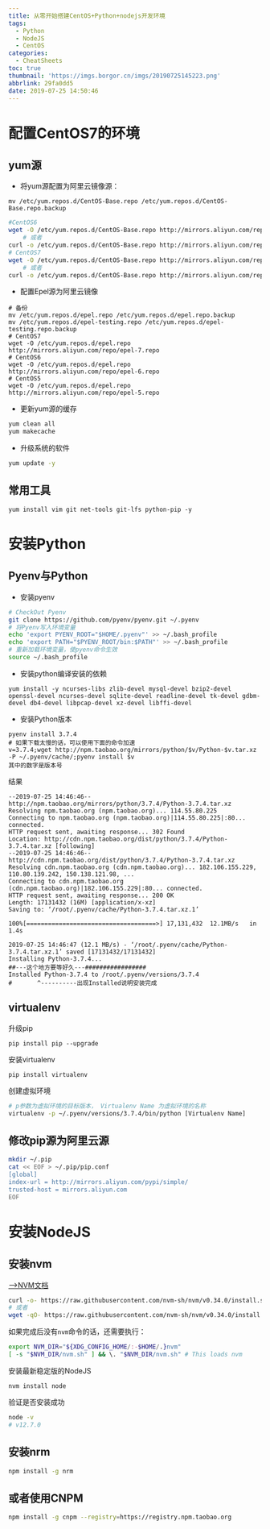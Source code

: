 ```yaml
---
title: 从零开始搭建CentOS+Python+nodejs开发环境
tags:
  - Python
  - NodeJS
  - CentOS
categories:
  - CheatSheets
toc: true
thumbnail: 'https://imgs.borgor.cn/imgs/20190725145223.png'
abbrlink: 29fa0dd5
date: 2019-07-25 14:50:46
---
```


# 配置CentOS7的环境

## yum源

* 将yum源配置为阿里云镜像源：

```shell
mv /etc/yum.repos.d/CentOS-Base.repo /etc/yum.repos.d/CentOS-Base.repo.backup
```

<!-- more -->

```bash
#CentOS6
wget -O /etc/yum.repos.d/CentOS-Base.repo http://mirrors.aliyun.com/repo/Centos-6.repo
	# 或者
curl -o /etc/yum.repos.d/CentOS-Base.repo http://mirrors.aliyun.com/repo/Centos-6.repo
# CentOS7
wget -O /etc/yum.repos.d/CentOS-Base.repo http://mirrors.aliyun.com/repo/Centos-7.repo
	# 或者
curl -o /etc/yum.repos.d/CentOS-Base.repo http://mirrors.aliyun.com/repo/Centos-7.repo

```

* 配置Epel源为阿里云镜像

```shell
# 备份
mv /etc/yum.repos.d/epel.repo /etc/yum.repos.d/epel.repo.backup
mv /etc/yum.repos.d/epel-testing.repo /etc/yum.repos.d/epel-testing.repo.backup
# CentOS7
wget -O /etc/yum.repos.d/epel.repo http://mirrors.aliyun.com/repo/epel-7.repo
# CentOS6
wget -O /etc/yum.repos.d/epel.repo http://mirrors.aliyun.com/repo/epel-6.repo
# CentOS5
wget -O /etc/yum.repos.d/epel.repo http://mirrors.aliyun.com/repo/epel-5.repo
```

* 更新yum源的缓存

```bash
yum clean all
yum makecache
```

* 升级系统的软件

```bash
yum update -y
```

## 常用工具

```shell
yum install vim git net-tools git-lfs python-pip -y
```

# 安装Python

## Pyenv与Python

* 安装pyenv

```bash
# CheckOut Pyenv
git clone https://github.com/pyenv/pyenv.git ~/.pyenv
# 将Pyenv写入环境变量
echo 'export PYENV_ROOT="$HOME/.pyenv"' >> ~/.bash_profile
echo 'export PATH="$PYENV_ROOT/bin:$PATH"' >> ~/.bash_profile
# 重新加载环境变量，使pyenv命令生效
source ~/.bash_profile
```

* 安装python编译安装的依赖

```shell
yum install -y ncurses-libs zlib-devel mysql-devel bzip2-devel openssl-devel ncurses-devel sqlite-devel readline-devel tk-devel gdbm-devel db4-devel libpcap-devel xz-devel libffi-devel
```

* 安装Python版本

```shell
pyenv install 3.7.4
# 如果下载太慢的话，可以使用下面的命令加速
v=3.7.4;wget http://npm.taobao.org/mirrors/python/$v/Python-$v.tar.xz -P ~/.pyenv/cache/;pyenv install $v
其中的数字是版本号
```

结果

```shell
--2019-07-25 14:46:46--  http://npm.taobao.org/mirrors/python/3.7.4/Python-3.7.4.tar.xz
Resolving npm.taobao.org (npm.taobao.org)... 114.55.80.225
Connecting to npm.taobao.org (npm.taobao.org)|114.55.80.225|:80... connected.
HTTP request sent, awaiting response... 302 Found
Location: http://cdn.npm.taobao.org/dist/python/3.7.4/Python-3.7.4.tar.xz [following]
--2019-07-25 14:46:46--  http://cdn.npm.taobao.org/dist/python/3.7.4/Python-3.7.4.tar.xz
Resolving cdn.npm.taobao.org (cdn.npm.taobao.org)... 182.106.155.229, 110.80.139.242, 150.138.121.98, ...
Connecting to cdn.npm.taobao.org (cdn.npm.taobao.org)|182.106.155.229|:80... connected.
HTTP request sent, awaiting response... 200 OK
Length: 17131432 (16M) [application/x-xz]
Saving to: ‘/root/.pyenv/cache/Python-3.7.4.tar.xz.1’

100%[====================================>] 17,131,432  12.1MB/s   in 1.4s

2019-07-25 14:46:47 (12.1 MB/s) - ‘/root/.pyenv/cache/Python-3.7.4.tar.xz.1’ saved [17131432/17131432]
Installing Python-3.7.4...
##---这个地方要等好久---#################
Installed Python-3.7.4 to /root/.pyenv/versions/3.7.4
#       ^----------出现Installed说明安装完成
```

## virtualenv

升级pip

```shell
pip install pip --upgrade
```

安装virtualenv

```shell
pip install virtualenv
```

创建虚拟环境

```bash
# p参数为虚拟环境的目标版本， Virtualenv Name 为虚拟环境的名称
virtualenv -p ~/.pyenv/versions/3.7.4/bin/python [Virtualenv Name]
```

## 修改pip源为阿里云源

```bash
mkdir ~/.pip
cat << EOF > ~/.pip/pip.conf
[global]
index-url = http://mirrors.aliyun.com/pypi/simple/
trusted-host = mirrors.aliyun.com
EOF
```

# 安装NodeJS

## 安装nvm

[-->NVM文档](https://github.com/nvm-sh/nvm)

```bash
curl -o- https://raw.githubusercontent.com/nvm-sh/nvm/v0.34.0/install.sh | bash
# 或者
wget -qO- https://raw.githubusercontent.com/nvm-sh/nvm/v0.34.0/install.sh | bash
```

如果完成后没有`nvm`命令的话，还需要执行：

```bash
export NVM_DIR="${XDG_CONFIG_HOME/:-$HOME/.}nvm"
[ -s "$NVM_DIR/nvm.sh" ] && \. "$NVM_DIR/nvm.sh" # This loads nvm
```

安装最新稳定版的NodeJS

```shell
nvm install node
```

验证是否安装成功

```bash
node -v
# v12.7.0
```

## 安装nrm

```bash
npm install -g nrm
```

## 或者使用CNPM

```bash
npm install -g cnpm --registry=https://registry.npm.taobao.org
```